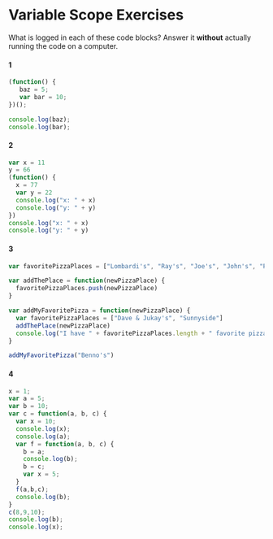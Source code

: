 # Variable Scope Exercises


What is logged in each of these code blocks?  Answer it **without** actually running the code on a computer.

#### 1

```js
(function() {
   baz = 5;
   var bar = 10;
})();

console.log(baz);
console.log(bar);
```

#### 2

```js
var x = 11
y = 66
(function() {
  x = 77
  var y = 22
  console.log("x: " + x)
  console.log("y: " + y)
})
console.log("x: " + x)
console.log("y: " + y)
```

#### 3

```js
var favoritePizzaPlaces = ["Lombardi's", "Ray's", "Joe's", "John's", "Paulie Gee's"]

var addThePlace = function(newPizzaPlace) {
  favoritePizzaPlaces.push(newPizzaPlace)
}

var addMyFavoritePizza = function(newPizzaPlace) {
  var favoritePizzaPlaces = ["Dave & Jukay's", "Sunnyside"]
  addThePlace(newPizzaPlace)
  console.log("I have " + favoritePizzaPlaces.length + " favorite pizza places")
}

addMyFavoritePizza("Benno's")
```

#### 4

```js
x = 1;
var a = 5;
var b = 10;
var c = function(a, b, c) {
  var x = 10;
  console.log(x);
  console.log(a);
  var f = function(a, b, c) {
    b = a;
    console.log(b);
    b = c;
    var x = 5;
  }
  f(a,b,c);
  console.log(b);
}
c(8,9,10);
console.log(b);
console.log(x);
```


